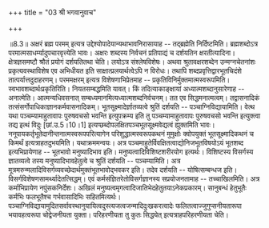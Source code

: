 +++
title = "03 श्री भगवानुवाच"

+++
  
  
॥8.3॥ अक्षरं ब्रह्म परमम् इत्यत्र उद्देश्योपादेयान्यथाभावनिरासायाह --
तद्ब्रह्मेति निर्दिष्टमिति। ब्रह्मशब्दोऽत्र
परमात्मसाधर्म्यादुपचारवृत्त्येति भावः। अक्षरः शब्दस्य निर्वचनं
प्रतिपाद्यं च दर्शयतिन क्षरतीत्यादिना। क्षेत्रज्ञसमष्टौ श्रौतं प्रयोगं
दर्शयतितथा चेति। लयोऽत्र संश्लेषविशेषः। अथवा श्रुतावक्षरशब्देन
उन्मग्नचेतनांशः प्रकृत्यवस्थाविशेष एव अभिधीयत इति
साक्षात्प्रलयार्थत्वेऽपि न विरोधः। तथापि शब्दप्रवृत्तिद्वारभूतचिदंशे
तात्पर्यात्तदुदाहरणम्। परममक्षरम् इत्यत्र विशेषणाभिप्रेतमाह --
प्रकृतिविनिर्मुक्तमात्मस्वरूपमिति। स्वभावशब्दार्थःप्रकृतिरिति।
नियतसम्बद्धमिति यावत्। किं तदित्याकाङ्क्षायां अध्यात्मशब्दानुसारेणाह --
अनात्मेति। आत्मन्यधिवसनात् सम्बध्यमानमित्यध्यात्मशब्दनिर्वचनम्। तत एव
सिद्धमनात्मत्वम्। तद्वासनादिकं तत्संसर्गोपाधिकाज्ञानकर्मवासनादिकम्।
भूतसूक्ष्मादेर्ज्ञातव्यत्वे श्रुतिं दर्शयति -- पञ्चाग्निविद्यायामिति।
वेत्थ यथा पञ्चम्यामाहुतावापः पुरुषवचसो भवन्ति इत्युपक्रम्य इति तु
पञ्चम्यामाहुतावापः पुरुषवचसो भवन्ति इत्युक्त्वा तद्य इत्थं विदुः
\[छां.उ.5।10।1\] इत्यप्छब्दोपलक्षितपञ्चभूतसूक्ष्मवेद्यत्वं ह्युक्तमिति
भावः। ननूपायकर्तृभूतेदानीन्तनात्मस्वरूपपरित्यागेन परिशुद्धात्मस्वरूपकथनं
मुमुक्षोः क्वोपयुक्तं भूतसूक्ष्मादिकथनं च किमर्थं इत्यत्राहतदुभयमिति।
यथाक्रममन्वयः। अत्र पञ्चमाहुतेर्विवक्षितत्वाद्योनिजभूतविषयोऽयं भूतशब्द
इत्यभिप्रायेणाह -- भूतभावो मनुष्यादिभाव इति। मनुष्यत्वादिविशिष्टशरीरयोग
इत्यर्थः। विशिष्टस्य विसर्गस्य ज्ञातव्यत्वे तस्य मनुष्यादिभावहेतुत्वे च
श्रुतिं दर्शयति -- पञ्चम्यामिति। अत्र
मूत्रमरुन्मलादिविसर्गव्यवच्छेदार्थमुक्तंभूतभावोद्भवकर इति। तदेव दर्शयति
-- योषित्सम्बन्धज इति। विसर्गविशेषणसामर्थ्यादेतत्सिद्धम्। एवं
कर्मसंज्ञितरेतोविसर्गज्ञानस्य सप्रयोजनतामाह -- तच्चाखिलमिति। अत्र
कर्माभिप्रायेण नपुंसकनिर्देशः। अखिलं
मनुष्यत्वमृगत्वादिजातिभेदहेतुतयाऽनेकप्रकारम्। सानुबन्धं हेतुभूतैः कर्मभिः
फलभूतैश्च गर्भवासादिभिः सहितमित्यर्थः।
पञ्चाग्निविद्यायामुदितसर्वावस्थानुयायित्वदुस्त्यजत्वजन्मादिदुःखकरत्वादेः
फलितत्वाज्जुगुप्सनीयतारूपा भयावहत्वरूपा चोद्वेजनीयता युक्ता। परिहरणीयता
तु कुतः सिद्ध्येत् इत्यत्राहपरिहरणीयता चेति।  
  
